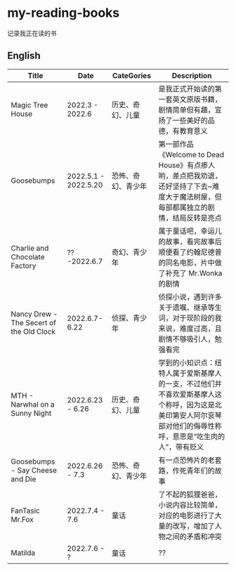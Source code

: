 # my-reading-books

记录我正在读的书

## English

| Title                                    | Date                 | CateGories         | Description                                                                                                                                                    |
| ---------------------------------------- | -------------------- | ------------------ | -------------------------------------------------------------------------------------------------------------------------------------------------------------- |
| Magic Tree House                         | 2022.3 - 2022.6      | 历史、奇幻、儿童   | 是我正式开始读的第一套英文原版书籍，剧情简单但有趣，宣扬了一些美好的品德，有教育意义                                                                           |
| Goosebumps                               | 2022.5.1 - 2022.5.20 | 恐怖、奇幻、青少年 | 第一部作品《Welcome to Dead House》有点瘆人哟，差点把我劝退，还好坚持了下去~难度大于魔法树屋，但每部都属独立的剧情，结局反转是亮点                             |
| Charlie and Chocolate Factory            | ?? -2022.6.7         | 奇幻、青少年       | 属于童话吧，幸运儿的故事，看完故事后顺便看了约翰尼德普的同名电影，片中做了补充了 Mr.Wonka 的剧情                                                               |
| Nancy Drew - The Secert of the Old Clock | 2022.6.7- 6.22       | 侦探、青少年       | 侦探小说，遇到许多关于遗嘱、继承等生词，对于现阶段的我来说，难度过高，且剧情不够吸引人，勉强看完                                                               |
| MTH - Narwhal on a Sunny Night           | 2022.6.23 - 6.26     | 历史、奇幻、儿童   | 学到的小知识点：纽特人属于爱斯基摩人的一支，不过他们并不喜欢爱斯基摩人这个称呼，因为这是北美印第安人阿尔衮琴部对他们的侮辱性称呼，意思是“吃生肉的人”，带有贬义 |
| Goosebumps - Say Cheese and Die          | 2022.6.26 - 7.3      | 恐怖、奇幻、青少年 | 有一点恐怖片的老套路，作死青年们的故事                                                                                                                         |
| FanTasic Mr.Fox                          | 2022.7.4 - 7.6       | 童话               | 了不起的狐狸爸爸， 小说内容比较简单，对应的电影进行了大量的改写，增加了人物之间的矛盾和冲突                                                                    |
| Matilda                                  | 2022.7.6 - ?         | 童话               | ??                                                                                                                                                             |
